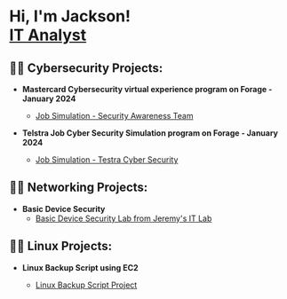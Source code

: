 <h1>Hi, I'm Jackson! <br/><a href="https://github.com/610jackson">IT Analyst</a>

<h2>👨‍💻 Cybersecurity Projects:</h2>

- <b>Mastercard Cybersecurity virtual experience program on Forage - January 2024 </b>
  - [Job Simulation - Security Awareness Team](https://github.com/610jackson/MasterCard-Lab.git)
 

- <b>Telstra Job Cyber Security Simulation program on Forage - January 2024 </b>
  - [Job Simulation - Testra Cyber Security](https://github.com/610jackson/Telstra-Project)


<h2>👨‍💻 Networking Projects:</h2>

- <b>Basic Device Security </b>
  - [Basic Device Security Lab from Jeremy's IT Lab](https://github.com/610jackson/Basic-Device-Security/edit/main/README.md)

<h2>👨‍💻 Linux Projects:</h2>

- <b>Linux Backup Script using EC2 </b>

  -   [Linux Backup Script Project](https://github.com/610jackson/LinuxBackupScript/blob/main/README.md)


  

